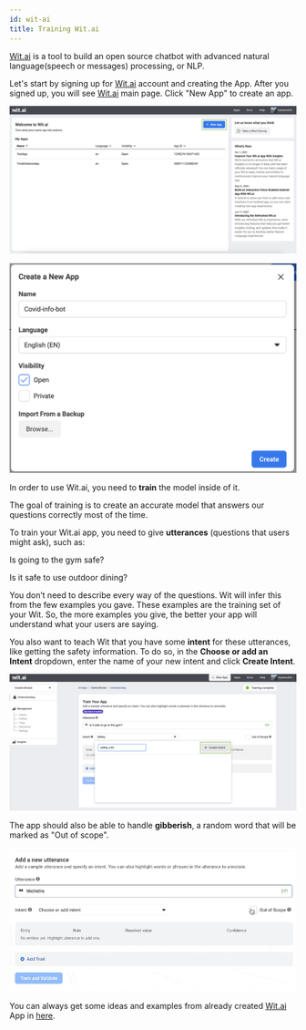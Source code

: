 ```yaml
---
id: wit-ai
title: Training Wit.ai
---
```


[Wit.ai](http://wit.ai/) is a tool to build an open source chatbot with advanced natural language(speech or messages) processing, or NLP.

Let's start by signing up for [Wit.ai](http://wit.AI) account and creating the App. After you signed up, you will see [Wit.ai](http://wit.ai) main page. Click "New App" to create an app.

![../static/img/article/Screen_Shot_2020-10-25_at_2.56.48_PM.png](../static/img/article/Screen_Shot_2020-10-25_at_2.56.48_PM.png)

![../static/img/article/Screen_Shot_2020-10-25_at_3.02.07_PM.png](../static/img/article/Screen_Shot_2020-10-25_at_3.02.07_PM.png)

In order to use Wit.ai, you need to **train** the model inside of it.

The goal of training is to create an accurate model that answers our questions correctly most of the time.

To train your Wit.ai app, you need to give **utterances** (questions that users might ask), such as:

  Is going to the gym safe?

  Is it safe to use outdoor dining?

You don’t need to describe every way of the questions. Wit will infer this from the few examples you gave. These examples are the training set of your Wit. So, the more examples you give, the better your app will understand what your users are saying.

You also want to teach Wit that you have some **intent** for these utterances, like getting the safety information. To do so, in the **Choose or add an Intent** dropdown, enter the name of your new intent and click **Create Intent**. 

![../static/img/article/Screen_Shot_2020-10-25_at_3.14.40_PM.png](../static/img/article/Screen_Shot_2020-10-25_at_3.14.40_PM.png)

The app should also be able to handle **gibberish**, a random word that will be marked as "Out of scope". 

![../static/img/article/CleanShot_2020-10-27_at_00.24.16.gif](../static/img/article/CleanShot_2020-10-27_at_00.24.16.gif)

You can always get some ideas and examples from already created [Wit.ai](http://wit.ai) App in [here](https://wit.ai/apps/695984467678144/understanding).